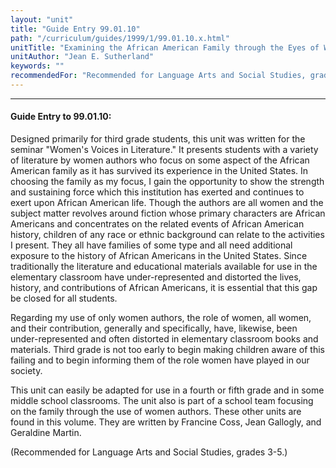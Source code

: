 ```yaml
---
layout: "unit"
title: "Guide Entry 99.01.10"
path: "/curriculum/guides/1999/1/99.01.10.x.html"
unitTitle: "Examining the African American Family through the Eyes of Women Authors"
unitAuthor: "Jean E. Sutherland"
keywords: ""
recommendedFor: "Recommended for Language Arts and Social Studies, grades 3-5."
---
```

<body>
<hr/>
<h4>
Guide Entry to 99.01.10:
</h4>
Designed primarily for third grade students, this unit was written for the seminar "Women's Voices in Literature."  It presents students with a variety of literature by women authors who focus on some aspect of the African American family as it has survived its experience in the United States.  In choosing the family as my focus, I gain the opportunity to show the strength and sustaining force which this institution has exerted and continues to exert upon African American life.  Though the authors are all women and the subject matter revolves around fiction whose primary characters are African Americans and concentrates on the related events of African American history, children of any race or ethnic background can relate to the activities I present.  They all have families of some type and all need additional exposure to the history of African Americans in the United States.  Since traditionally the literature and educational materials available for use in the elementary classroom have under-represented and distorted the lives, history, and contributions of African Americans, it is essential that this gap be closed for all students.
<p>
Regarding my use of only women authors, the role of women, all women, and their contribution, generally and specifically, have, likewise, been under-represented and often distorted in elementary classroom books and materials.  Third grade is not too early to begin making children aware of this failing and to begin informing them of the role women have played in our society.
</p>
<p>
This unit can easily be adapted for use in a fourth or fifth grade and in some middle school classrooms.  The unit also is part of a school team focusing on the family through the use of women authors.  These other units are found in this volume.  They are written by Francine Coss, Jean Gallogly, and Geraldine Martin.
</p>
<p>
(Recommended for Language Arts and Social Studies, grades 3-5.)
</p>
</body>